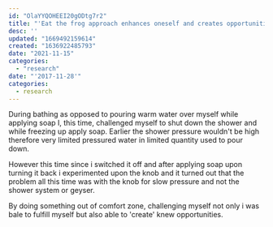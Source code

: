 ```yaml
---
id: "OlaYYQOHEEI20gODtg7r2"
title: "'Eat the frog approach enhances oneself and creates opportunities'"
desc: ''
updated: "1669492159614"
created: "1636922485793"
date: "2021-11-15"
categories: 
  - "research"
date: "'2017-11-28'"
categories:
  - research
---
```


During bathing as opposed to pouring warm water over myself while applying soap I, this time, challenged myself to shut down the shower and while freezing up apply soap. Earlier the shower pressure wouldn't be high therefore very limited pressured water in limited quantity used to pour down.

However this time since i switched it off and after applying soap upon turning it back i experimented upon the knob and it turned out that the problem all this time was with the knob for slow pressure and not the shower system or geyser.

By doing something out of comfort zone, challenging myself not only i was bale to fulfill myself but also able to 'create' knew opportunities.
